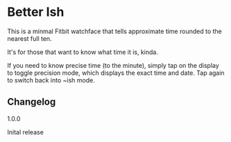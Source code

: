 # Better Ish

This is a minmal Fitbit watchface that tells approximate time rounded to the nearest full ten.

It's for those that want to know what time it is, kinda.

If you need to know precise time (to the minute), simply tap on the display to toggle precision mode, which displays the exact time and date. Tap again to switch back into ~ish mode.

## Changelog

1.0.0

Inital release